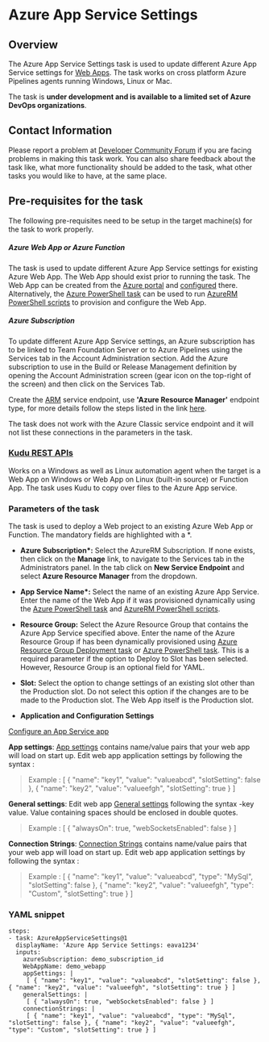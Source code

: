 #  Azure App Service Settings

## Overview

The Azure App Service Settings task is used to update different Azure App Service settings for [Web Apps](https://azure.microsoft.com/en-in/documentation/articles/app-service-web-overview/). The task works on cross platform Azure Pipelines agents running Windows, Linux or Mac.

The task is **under development and is available to a limited set of Azure DevOps organizations**.

## Contact Information

Please report a problem at [Developer Community Forum](https://developercommunity.visualstudio.com/spaces/21/index.html) if you are facing problems in making this task work.  You can also share feedback about the task like, what more functionality should be added to the task, what other tasks you would like to have, at the same place.

## Pre-requisites for the task

The following pre-requisites need to be setup in the target machine(s) for the task to work properly.

##### Azure Web App or Azure Function

The task is used to update different Azure App Service settings for existing Azure Web App. The Web App should exist prior to running the task. The Web App can be created from the [Azure portal](https://azure.microsoft.com/en-in/documentation/videos/azure-app-service-web-apps-with-yochay-kiriaty/) and [configured](https://azure.microsoft.com/en-us/documentation/articles/web-sites-configure/) there. Alternatively, the [Azure PowerShell task](https://github.com/Microsoft/vsts-tasks/tree/master/Tasks/AzurePowerShell) can be used to run [AzureRM PowerShell scripts](https://msdn.microsoft.com/en-us/library/mt619237.aspx) to provision and configure the Web App.


##### Azure Subscription

To update different Azure App Service settings, an Azure subscription has to be linked to Team Foundation Server or to Azure Pipelines using the Services tab in the Account Administration section. Add the Azure subscription to use in the Build or Release Management definition by opening the Account Administration screen (gear icon on the top-right of the screen) and then click on the Services Tab.

Create the [ARM](https://azure.microsoft.com/en-in/documentation/articles/resource-group-overview/) service endpoint, use **'Azure Resource Manager'** endpoint type, for more details follow the steps listed in the link [here](https://go.microsoft.com/fwlink/?LinkID=623000&clcid=0x409).

The task does not work with the Azure Classic service endpoint and it will not list these connections in the parameters in the task.

### [Kudu REST APIs](https://github.com/projectkudu/kudu/wiki/REST-API)
Works on a Windows as well as Linux automation agent when the target is a Web App on Windows or Web App on Linux (built-in source) or Function App. The task uses Kudu to copy over files to the Azure App service.

### Parameters of the task
The task is used to deploy a Web  project to an existing Azure Web App or Function. The mandatory fields are highlighted with a *.

* **Azure Subscription\*:** Select the AzureRM Subscription. If none exists, then click on the **Manage** link, to navigate to the Services tab in the Administrators panel. In the tab click on **New Service Endpoint** and select **Azure Resource Manager** from the dropdown.

* **App Service Name\*:** Select the name of an existing Azure App Service. Enter the name of the Web App if it was provisioned dynamically using the [Azure PowerShell task](https://github.com/Microsoft/vsts-tasks/tree/master/Tasks/AzurePowerShell) and [AzureRM PowerShell scripts](https://msdn.microsoft.com/en-us/library/mt619237.aspx).

* **Resource Group:** Select the Azure Resource Group that contains the Azure App Service specified above. Enter the name of the Azure Resource Group if has been dynamically provisioned using [Azure Resource Group Deployment task](https://github.com/Microsoft/vsts-tasks/tree/master/Tasks/DeployAzureResourceGroup) or [Azure PowerShell task](https://github.com/Microsoft/vsts-tasks/tree/master/Tasks/AzurePowerShell). This is a required parameter if the option to Deploy to Slot has been selected. However, Resource Group is an optional field for YAML. 

* **Slot:** Select the option to change settings of an existing slot other than the Production slot. Do not select this option if the changes are to be made to the Production slot. The Web App itself is the Production slot.

* **Application and Configuration Settings**

[Configure an App Service app](https://docs.microsoft.com/en-us/azure/app-service/configure-common)

**App settings**: [App settings](https://docs.microsoft.com/en-us/azure/app-service/web-sites-configure#app-settings) contains name/value pairs that your web app will load on start up. Edit web app application settings by following the syntax :
>Example :
[
   {
    "name": "key1", 
    "value": "valueabcd",
    "slotSetting": false 
   },
   {
    "name": "key2", 
    "value": "valueefgh",
    "slotSetting": true 
   }
]

**General settings**:
Edit web app [General settings](https://docs.microsoft.com/en-us/azure/app-service/configure-common?toc=%2fazure%2fapp-service%2fcontainers%2ftoc.json#configure-general-settings) following the syntax -key value. Value containing spaces should be enclosed in double quotes.
>Example :
[
   {
    "alwaysOn": true, 
    "webSocketsEnabled": false
   }
]

**Connection Strings**: [Connection Strings](https://docs.microsoft.com/en-us/azure/app-service/configure-common?toc=%2fazure%2fapp-service%2fcontainers%2ftoc.json#configure-connection-strings) contains name/value pairs that your web app will load on start up. Edit web app application settings by following the syntax :
>Example :
[
   {
    "name": "key1", 
    "value": "valueabcd",
    "type": "MySql", 
    "slotSetting": false 
   },
   {
    "name": "key2", 
    "value": "valueefgh",
    "type": "Custom", 
    "slotSetting": true 
   }
]

### YAML snippet

```
steps:
- task: AzureAppServiceSettings@1
  displayName: 'Azure App Service Settings: eava1234'
  inputs:
    azureSubscription: demo_subscription_id
    WebAppName: demo_webapp
    appSettings: |
     [ { "name": "key1", "value": "valueabcd", "slotSetting": false }, { "name": "key2", "value": "valueefgh", "slotSetting": true } ]
    generalSettings: |
     [ { "alwaysOn": true, "webSocketsEnabled": false } ]
    connectionStrings: |
     [ { "name": "key1", "value": "valueabcd", "type": "MySql", "slotSetting": false }, { "name": "key2", "value": "valueefgh", "type": "Custom", "slotSetting": true } ]
```